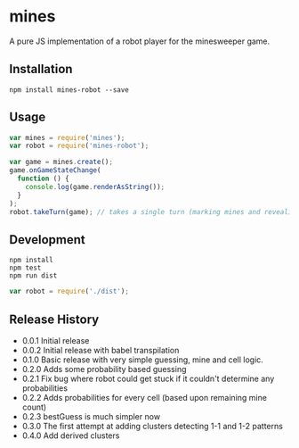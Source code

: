 # mines

A pure JS implementation of a robot player for the minesweeper game.

## Installation

```
npm install mines-robot --save
```

## Usage

```javascript
var mines = require('mines');
var robot = require('mines-robot');

var game = mines.create();
game.onGameStateChange(
  function () {
    console.log(game.renderAsString());
  }
);
robot.takeTurn(game); // takes a single turn (marking mines and revealing at least one cell)
```

## Development

```
npm install
npm test
npm run dist
```

```javascript
var robot = require('./dist');
```

## Release History

* 0.0.1 Initial release
* 0.0.2 Initial release with babel transpilation
* 0.1.0 Basic release with very simple guessing, mine and cell logic.
* 0.2.0 Adds some probability based guessing
* 0.2.1 Fix bug where robot could get stuck if it couldn't determine any probabilities
* 0.2.2 Adds probabilities for every cell (based upon remaining mine count)
* 0.2.3 bestGuess is much simpler now
* 0.3.0 The first attempt at adding clusters detecting 1-1 and 1-2 patterns
* 0.4.0 Add derived clusters
